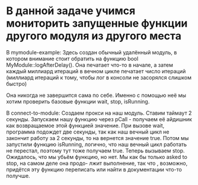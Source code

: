 # В данной задаче учимся мониторить запущенные функции другого модуля из другого места

В mymodule-example:
Здесь создан обычный удалённый модуль, в котором внимание стоит обратить на функцию bool MyModule::logAfterDelay().
Она печатает что-то в начале, а затем каждый миллиард итераций в вечном цикле печатает число итераций
(миллиард итераций к тому, чтобы лог в консоли не засорялся слишком быстро)

Она никогда не завершится сама по себе. Именно с помощью неё мы хотим проверить базовые функции wait, stop, isRunning.


В connect-to-module:
Создаем прокси на наш модуль. Ставим таймаут 2 секунды.
Запускаем нашу функцию через pCall - получаем её айдишник как возвращаемое этой функцией значение.
При вызове wait, программа подождет две секунды, так как наш вечный цикл не закончит работу за 2 секунды, то
на вернется значение true. Потом мы запустили функцию isRunning, логично, что наш вечный цикл работать не перестал,
поэтому тут тоже получаем true.
Теперь вызываем stop. Ожидалось, что мы убьём функцию, но нет. Мы как бы только asked to stop, на самом деле она продо-
лжит выполнение, так что , возможно, придётся эту функцию переписать или найти в документации что-то получше.


